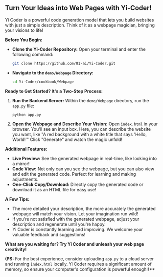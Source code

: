 ##  Turn Your Ideas into Web Pages with Yi-Coder!

Yi Coder is a powerful code generation model that lets you build websites with just a simple description.  Think of it as a webpage magician, bringing your visions to life!

<Add video>

**Before You Begin:**

* **Clone the Yi-Coder Repository:**  Open your terminal and enter the following command:

   ```bash
   git clone https://github.com/01-ai/Yi-Coder.git
   ```

* **Navigate to the `demo/Webpage` Directory:**

   ```bash
   cd Yi-Coder/cookbook/Webpage
   ```

**Ready to Get Started? It's a Two-Step Process:**

1. **Run the Backend Server:** Within the `demo/Webpage` directory, run the `app.py` file:

   ```bash
   python app.py
   ```

2. **Open the Webpage and Describe Your Vision:**  Open `index.html` in your browser. You'll see an input box. Here, you can describe the website you want, like "A red background with a white title that says 'Hello, World!'" Click "Generate" and watch the magic unfold!

   <Add Picture>

**Additional Features:**

* **Live Preview:**  See the generated webpage in real-time, like looking into a mirror!
* **Code View:**  Not only can you see the webpage, but you can also view and edit the generated code. Perfect for learning and making adjustments.
* **One-Click Copy/Download:**  Directly copy the generated code or download it as an HTML file for easy use!

**A Few Tips:**

*  The more detailed your description, the more accurately the generated webpage will match your vision. Let your imagination run wild!
*  If you're not satisfied with the generated webpage, adjust your description and regenerate until you're happy.
*  Yi Coder is constantly learning and improving. We welcome your valuable feedback and suggestions!

**What are you waiting for? Try Yi Coder and unleash your web page creativity!**


**(PS:**  For the best experience, consider uploading `app.py` to a cloud server and running `index.html` locally. Yi Coder requires a significant amount of memory, so ensure your computer's configuration is powerful enough!)** 
